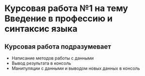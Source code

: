 #  Курсовая работа №1 на тему Введение в профессию и синтаксис языка
##  Курсовая работа подразумевает
* Написание методов работы с данными
* Вывод результата в консоль
* Манипуляции с данными и выводом новых данных в консоль
